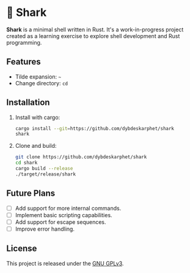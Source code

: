 # 🦈 Shark

**Shark** is a minimal shell written in Rust. It's a work-in-progress project created as a learning exercise to explore shell development and Rust programming.

## Features

- Tilde expansion: `~`
- Change directory: `cd`

## Installation

1. Install with cargo:
   ```bash
   cargo install --git=https://github.com/dybdeskarphet/shark
   shark
   ```
 
2. Clone and build:

   ```bash
   git clone https://github.com/dybdeskarphet/shark
   cd shark
   cargo build --release
   ./target/release/shark
   ```

## Future Plans

- [ ] Add support for more internal commands.
- [ ] Implement basic scripting capabilities.
- [ ] Add support for escape sequences.
- [ ] Improve error handling.

## License

This project is released under the [GNU GPLv3](LICENSE).
